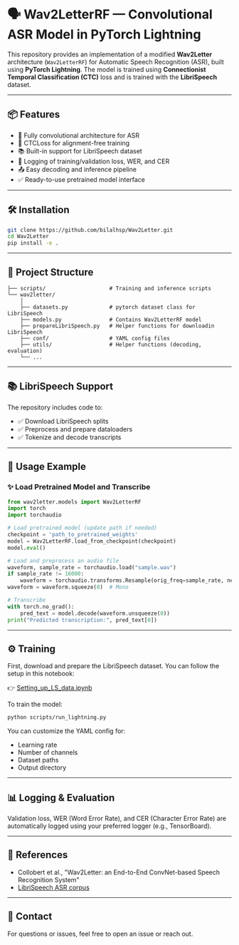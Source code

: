 # 🗣️ Wav2LetterRF — Convolutional ASR Model in PyTorch Lightning

This repository provides an implementation of a modified **Wav2Letter** architecture (`Wav2LetterRF`) for Automatic Speech Recognition (ASR), built using **PyTorch Lightning**. The model is trained using **Connectionist Temporal Classification (CTC)** loss and is trained with the **LibriSpeech** dataset.

---

## 📦 Features

- 🧱 Fully convolutional architecture for ASR
- 🧪 CTCLoss for alignment-free training
- 📚 Built-in support for LibriSpeech dataset
- 🔁 Logging of training/validation loss, WER, and CER
- 📤 Easy decoding and inference pipeline
- ✅ Ready-to-use pretrained model interface

---

## 🛠️ Installation

```bash
git clone https://github.com/bilalhsp/Wav2Letter.git
cd Wav2Letter
pip install -e .
```

---

## 📁 Project Structure

```
├── scripts/                    # Training and inference scripts
└── wav2letter/
    │
    ├── datasets.py             # pytorch dataset class for LibriSpeech 
    ├── models.py               # Contains Wav2LetterRF model
    ├── prepareLibriSpeech.py   # Helper functions for downloadin LibriSpeech         
    ├── conf/                   # YAML config files
    ├── utils/                  # Helper functions (decoding, evaluation)
    └── ...
```

---

## 📚 LibriSpeech Support

The repository includes code to:

- ✅ Download LibriSpeech splits
- ✅ Preprocess and prepare dataloaders
- ✅ Tokenize and decode transcripts

---

## 🚀 Usage Example

### ✨ Load Pretrained Model and Transcribe

```python
from wav2letter.models import Wav2LetterRF
import torch
import torchaudio

# Load pretrained model (update path if needed)
checkpoint = 'path_to_pretrained_weights'
model = Wav2LetterRF.load_from_checkpoint(checkpoint)
model.eval()

# Load and preprocess an audio file
waveform, sample_rate = torchaudio.load("sample.wav")
if sample_rate != 16000:
    waveform = torchaudio.transforms.Resample(orig_freq=sample_rate, new_freq=16000)(waveform)
waveform = waveform.squeeze(0)  # Mono

# Transcribe
with torch.no_grad():
    pred_text = model.decode(waveform.unsqueeze(0))
print("Predicted transcription:", pred_text[0])
```

---

## ⚙️ Training

First, download and prepare the LibriSpeech dataset. You can follow the setup in this notebook:

👉 [Setting_up_LS_data.ipynb](./notebooks/Setting_up_LS_data.ipynb)


To train the model:

```bash
python scripts/run_lightning.py
```

You can customize the YAML config for:

- Learning rate
- Number of channels
- Dataset paths
- Output directory

---

## 📊 Logging & Evaluation

Validation loss, WER (Word Error Rate), and CER (Character Error Rate) are automatically logged using your preferred logger (e.g., TensorBoard).

---

## 📝 References

- Collobert et al., "Wav2Letter: an End-to-End ConvNet-based Speech Recognition System"
- [LibriSpeech ASR corpus](http://www.openslr.org/12/)

---

## 📩 Contact

For questions or issues, feel free to open an issue or reach out.

